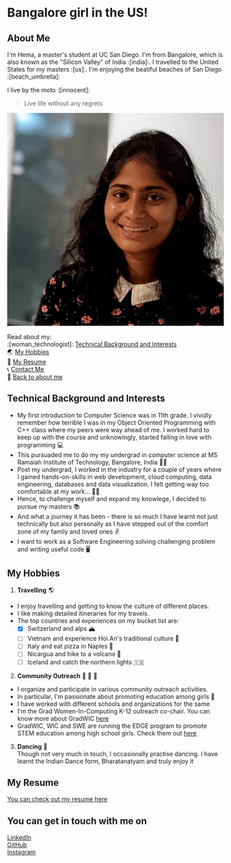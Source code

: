 # Bangalore girl in the US!

## About Me

I'm Hema, a master's student at UC San Diego. I'm from Bangalore, which is also known as the "Silicon Valley" of India :[india]:. I travelled to the United States for my masters :[us]:. I'm enjoying the beatiful beaches of San Diego :[beach_umbrella]:

I live by the moto :[innocent]:
> Live life without any regrets 

![This is me!](hema.png)

Read about my:  
:[woman_technologist]: [Technical Background and Interests](#technical-background-and-interests)  
:earth_asia: [My Hobbies](#my-hobbies)  
:page_facing_up: [My Resume](#my-resume)  
:telephone_receiver: [Contact Me](#you-can-get-in-touch-with-me-on)  
:woman: [Back to about me](#about-me)

## Technical Background and Interests
- My first introduction to Computer Science was in 11th grade. I vividly remember how terrible I was in my Object Oriented Programming with C++ class where my peers were way ahead of me. I worked hard to keep up with the course and unknowingly, started falling in love with programming :computer:  
- This pursuaded me to do my my undergrad in computer science at MS Ramaiah Institute of Technology, Bangalore, India  :woman_student:
- Post my undergrad, I worked in the industry for a couple of years where I gained hands-on-skills in web development, cloud computing, data engineering, databases and data visualization. I felt getting way too comfortable at my work...  :woman_technologist:
- Hence, to challenge myself and expand my knowlege, I decided to pursue my masters :books: 
- And what a journey it has been - there is so much I have learnt not just technically but also personally as I have stepped out of the comfort zone of my family and loved ones :v: 
- I want to work as a Software Engineering solving challenging problem and writing useful code :desktop_computer:


## My Hobbies
1.  **Travelling** :earth_americas:  
   - I enjoy travelling and getting to know the culture of different places.  
   - I like making detailed itineraries for my travels.   
   - The top countries and experiences on my bucket list are:  
     - [x] Switzerland and alps :mountain_snow:  
     - [ ] Vietnam and experience Hoi An's traditional culture :flags:     
     - [ ] Italy and eat pizza in Naples :pizza:   
     - [ ] Nicargua and hike to a volcano :volcano:  
     - [ ] Iceland and catch the northern lights :iceland:    

2.  **Community Outreach** :girl: :girl: :girl:
  - I organize and participate in various community outreach activities.   
  - In particular, I'm passionate about promoting education among girls :book:
  - I have worked with different schools and organizations for the same  
  - I'm the Grad Women-In-Computing K-12 outreach co-chair. You can know more about GradWIC [here](https://gradwic.ucsd.edu/)  
  - GradWIC, WIC and SWE are running the EDGE program to promote STEM education among high school girls. Check them out [here](https://edgeucsd.wixsite.com/edge)
  
3. **Dancing** :dancer:  
   Though not very much in touch, I occasionally practise dancing. I have learnt the Indian Dance form, Bharatanatyam and truly enjoy it  


## My Resume
[You can check out my resume here](Hema_Resume.pdf)

## You can get in touch with me on
[LinkedIn](https://www.linkedin.com/in/hema-thota/)  
[GitHub](https://github.com/hemathota)  
[Instagram](https://www.instagram.com/wandering_hema/)  